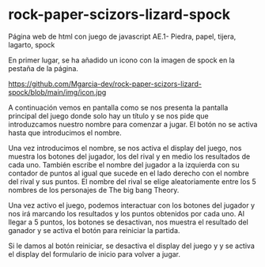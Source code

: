 # rock-paper-scizors-lizard-spock
Página web de html con juego de javascript
AE.1- Piedra, papel, tijera, lagarto, spock

En primer lugar, se ha añadido un icono con la imagen de spock en la pestaña 
de la página.

https://github.com/Mgarcia-dev/rock-paper-scizors-lizard-spock/blob/main/img/icon.jpg

A continuación vemos en pantalla como se nos presenta la pantalla principal del juego
donde solo hay un título y se nos pide que introduzcamos nuestro nombre para 
comenzar a jugar. El botón no se activa hasta que introducimos el nombre.



Una vez introducimos el nombre, se nos activa el display del juego, nos muestra los 
botones del jugador, los del rival y en medio los resultados de cada uno.
También escribe el nombre del jugador a la izquierda con su contador de puntos al 
igual que sucede en el lado derecho con el nombre del rival y sus puntos.
El nombre del rival se elige aleatoriamente entre los 5 nombres de los personajes 
de The big bang Theory.



Una vez activo el juego, podemos interactuar con los botones del jugador y nos irá
marcando los resultados y los puntos obtenidos por cada uno.
Al llegar a 5 puntos, los botones se desactivan, nos muestra el resultado del 
ganador y se activa el botón para reiniciar la partida.



Si le damos al botón reiniciar, se desactiva el display del juego y y se activa el display
del formulario de inicio para volver a jugar.
